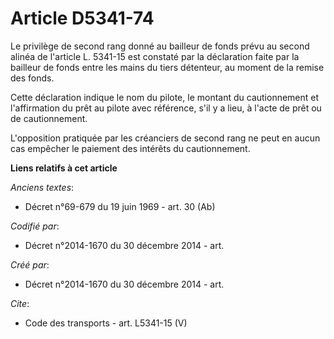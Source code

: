 # Article D5341-74

Le privilège de second rang donné au bailleur de fonds prévu au second alinéa de l'article L. 5341-15 est constaté par la
déclaration faite par la bailleur de fonds entre les mains du tiers détenteur, au moment de la remise des fonds. 

Cette déclaration indique le nom du pilote, le montant du cautionnement et l'affirmation du prêt au pilote avec référence,
s'il y a lieu, à l'acte de prêt ou de cautionnement. 

L'opposition pratiquée par les créanciers de second rang ne peut en aucun cas empêcher le paiement des intérêts du
cautionnement.

**Liens relatifs à cet article**

_Anciens textes_:

  - Décret n°69-679 du 19 juin 1969 - art. 30 (Ab)

_Codifié par_:

  - Décret n°2014-1670 du 30 décembre 2014 - art.

_Créé par_:

  - Décret n°2014-1670 du 30 décembre 2014 - art.

_Cite_:

  - Code des transports - art. L5341-15 (V)
